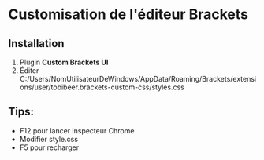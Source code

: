 # Customisation de l'éditeur Brackets

## Installation
1. Plugin **Custom Brackets UI**
2. Éditer
C:/Users/NomUtilisateurDeWindows/AppData/Roaming/Brackets/extensions/user/tobibeer.brackets-custom-css/styles.css

## Tips:
- F12 pour lancer inspecteur Chrome
- Modifier style.css
- F5 pour recharger
